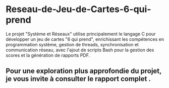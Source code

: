 # Reseau-de-Jeu-de-Cartes-6-qui-prend
Le projet "Système et Réseaux" utilise principalement le langage C pour développer un jeu de cartes "6 qui prend", enrichissant les compétences en programmation système, gestion de threads, synchronisation et communication réseau, avec l'ajout de scripts Bash pour la gestion des scores et la génération de rapports PDF.
## Pour une exploration plus approfondie du projet, je vous invite à consulter le rapport complet .
